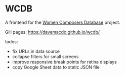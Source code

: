 # WCDB

A frontend for the [Women Composers Database](https://nmbx.newmusicusa.org/a-tool-for-change-the-women-composers-database/) project.

GH pages: https://davemacdo.github.io/wcdb/

todos:

- fix URLs in data source
- collapse filters for small screens
- improve responsive break points for retina displays
- copy Google Sheet data to static JSON file
